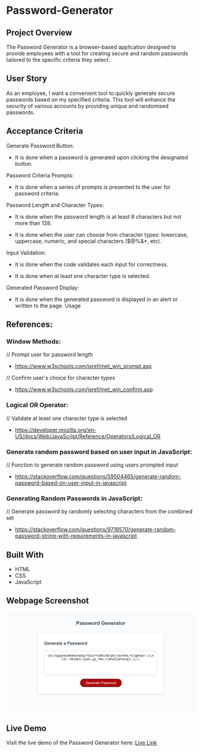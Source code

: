 # Password-Generator

## Project Overview
The Password Generator is a browser-based application designed to provide employees with a tool for creating secure and random passwords tailored to the specific criteria they select.

## User Story
As an employee, I want a convenient tool to quickly generate secure passwords based on my specified criteria. This tool will enhance the security of various accounts by providing unique and randomised passwords.

## Acceptance Criteria

Generate Password Button:

* It is done when a password is generated upon clicking the designated button.

Password Criteria Prompts:

* It is done when a series of prompts is presented to the user for password criteria.

Password Length and Character Types:

* It is done when the password length is at least 8 characters but not more than 128.

* It is done when the user can choose from character types: lowercase, uppercase, numeric, and special characters ($@%&*, etc).

Input Validation:

* It is done when the code validates each input for correctness.

* It is done when at least one character type is selected.

Generated Password Display:

* It is done when the generated password is displayed in an alert or written to the page.
Usage

## References:

### Window Methods:

 // Prompt user for password length
* https://www.w3schools.com/jsref/met_win_prompt.asp 

// Confirm user's choice for character types
* https://www.w3schools.com/jsref/met_win_confirm.asp   
 
### Logical OR Operator:

// Validate at least one character type is selected
* https://developer.mozilla.org/en-US/docs/Web/JavaScript/Reference/Operators/Logical_OR

### Generate random password based on user input in JavaScript: 

// Function to generate random password using users prompted input
* https://stackoverflow.com/questions/59504465/generate-random-password-based-on-user-input-in-javascript 

### Generating Random Passwords in JavaScript: 

// Generate password by randomly selecting characters from the combined set
* https://stackoverflow.com/questions/9719570/generate-random-password-string-with-requirements-in-javascript  

## Built With
* HTML
* CSS
* JavaScript

## Webpage Screenshot
![Alt text](assets/images/Password-Generator.png)

## Live Demo

Visit the live demo of the Password Generator here: 
[Live Link](https://joshp369.github.io/Password-Generator) 



